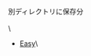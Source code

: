 別ディレクトリに保存分\
\
\
- [Easy](https://github.com/shoko-h-s/AtCoder/blob/main/Problems/Training/Easy.md)\
